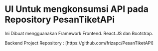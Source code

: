 # UI Untuk mengkonsumsi API pada Repository PesanTiketAPi

<p>Ini Dibuat mengguanakan Framework Frontend. React.JS dan Bootstrap.</p>
<p>Backend Project Repository : [https://github.com/frizapc/PesanTiketAPI]</p>
